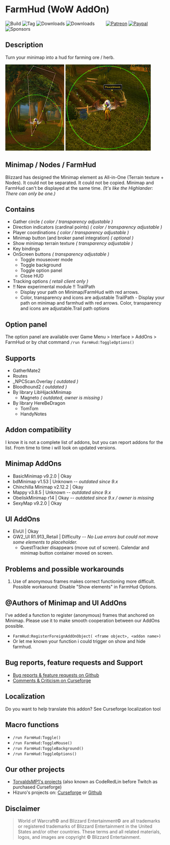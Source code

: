 # FarmHud (WoW AddOn)
![Build](https://github.com/hizuro/FarmHud/actions/workflows/bigwigsmods-packager.yml/badge.svg)
![Tag](https://img.shields.io/github/v/tag/hizuro/FarmHud?style=flat-square)
![Downloads](https://img.shields.io/github/downloads/hizuro/FarmHud/total?style=flat-square)
![Downloads](https://img.shields.io/github/downloads/hizuro/FarmHud/latest/total?style=flat-square)
&nbsp; &nbsp; &nbsp; &nbsp;
[![Patreon](https://img.shields.io/badge/&zwj;-Patreon-gray?logo=patreon&color=red&style=flat-square)](https://www.patreon.com/bePatron?u=12558524)
[![Paypal](https://img.shields.io/badge/&zwj;-Paypal-gray?logo=paypal&color=blue&style=flat-square)](https://paypal.me/hizuro)
![Sponsors](https://img.shields.io/github/sponsors/hizuro?logo=github&style=flat-square)

## Description
Turn your minimap into a hud for farming ore / herb.

![FarmHud Screenshot1](./.github/media/farmhud1.jpg) ![FarmHud Screenshot2](./.github/media/farmhud2.jpg)

## Minimap / Nodes / FarmHud
Blizzard has designed the Minimap element as All-in-One (Terrain texture + Nodes).
It could not be separated. It could not be copied. Minimap and FarmHud can't be displayed at the same time.
*(It's like the Highlander: There can only be one.)*

## Contains
* Gather circle *( color / transparency adjustable )*
* Direction indicators (cardinal points) *( color / transparency adjustable )*
* Player coordinations *( color / transparency adjustable )*
* Minimap button (and broker panel integration) *( optional )*
* Show minimap terrain texture *( transparency adjustable )*
* Key bindings
* OnScreen buttons *( transparency adjustable )*
  * Toggle mouseover mode
  * Toggle background
  * Toggle option panel
  * Close HUD
* Tracking options *( retail client only )*
* !! New experimental module !! TrailPath
   * Display your path on Minimap/FarmHud with red arrows.
   * Color, transparency and icons are adjustable
TrailPath - Display your path on minimap and farmhud with red arrows. Color, transparency and icons are adjustable.Trail path options

## Option panel
The option panel are available over  Game Menu > Interface > AddOns > FarmHud
or by chat command  `/run FarmHud:ToggleOptions()`

## Supports
* GatherMate2
* Routes
* \_NPCScan.Overlay *( outdated )*
* Bloodhound2 *( outdated )*
* By library LibHijackMinimap
  * Magneto *( outdated, owner is missing )*
* By library HereBeDragon
  * TomTom
  * HandyNotes

## Addon compatibility
I know it is not a complete list of addons, but you can report addons for the list.
From time to time i will look on updated versions.

## Minimap AddOns
* BasicMinimap v9.2.0 | Okay
* bdMinimap v1.53 | Unknown -- *outdated since 9.x*
* Chinchilla Minimap v2.12.2 | Okay
* Mappy v3.8.5 | Unknown -- *outdated since 9.x*
* ObeliskMinimap r14 | Okay  -- *outdated since 9.x / owner is missing*
* SexyMap v9.2.0 | Okay

## UI AddOns
* ElvUI | Okay
* GW2_UI R1.913_Retail | Difficulty -- *No Lua errors but could not move some elements to placeholder.*
  * QuestTracker disappears (move out of screen). Calendar and minimap button container moved on screen.

## Problems and possible workarounds
1. Use of anonymous frames makes correct functioning more difficult. Possible workaround: Disable "Show elements" in FarmHud Options.

## @Authors of Minimap and UI AddOns
I've added a function to register (anonymous) frames that anchored on Minimap.
Please use it to make smooth cooperation between our AddOns possible.
* `FarmHud:RegisterForeignAddOnObject( <frame object>, <addon name>)`
* Or let me known your function i could trigger on show and hide farmhud.

## Bug reports, feature requests and Support
* [Bug reports & feature requests on Github](https://github.com/hizuro/FarmHud/issues)
* [Comments & Criticism on Curseforge](https://www.curseforge.com/wow/addons/farmhud)

## Localization
Do you want to help translate this addon?
See Curseforge localization tool

## Macro functions
* `/run FarmHud:Toggle()`
* `/run FarmHud:ToggleMouse()`
* `/run FarmHud:ToggleBackground()`
* `/run FarmHud:ToggleOptions()`

## Our other projects
* [TorvaldsMP1's projects](https://www.curseforge.com/members/torvaldsmp1/projects) (also known as CodeRedLin before Twitch as purchased Curseforge)
* Hizuro's projects on: [Curseforge](https://www.curseforge.com/members/hizuro_de/projects) or [Github](https://github.com/hizuro?tab=repositories)

## Disclaimer
> World of Warcraft© and Blizzard Entertainment© are all trademarks or registered trademarks of Blizzard Entertainment in the United States and/or other countries. These terms and all related materials, logos, and images are copyright © Blizzard Entertainment.

